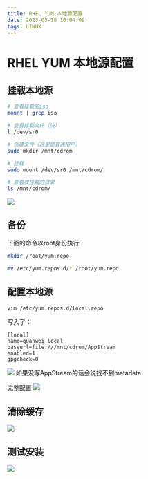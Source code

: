 ```yaml
---
title: RHEL YUM 本地源配置
date: 2023-05-18 10:04:09
tags: LINUX
---
```


# RHEL YUM 本地源配置

## 挂载本地源

```bash
# 查看挂载的iso
mount | grep iso

# 查看挂载文件（块）
l /dev/sr0

# 创建文件（这里是普通用户）
sudo mkdir /mnt/cdrom

# 挂载
sudo mount /dev/sr0 /mnt/cdrom/

# 查看被挂载的目录
ls /mnt/cdrom/
```

![](2023-05-18-10-04-26.png)

## 备份

下面的命令以root身份执行
```bash
mkdir /root/yum.repo

mv /etc/yum.repos.d/* /root/yum.repo

```

## 配置本地源

```bash
vim /etc/yum.repos.d/local.repo
```
写入了：
```
[local]
name=quanwei_local
baseurl=file:///mnt/cdrom/AppStream
enabled=1
gpgcheck=0
```
![](2023-05-18-10-10-50.png)
如果没写AppStream的话会说找不到matadata

完整配置
![](2023-05-18-10-45-28.png)
## 清除缓存

![](2023-05-18-10-15-20.png)

## 测试安装
![](2023-05-18-10-28-51.png)